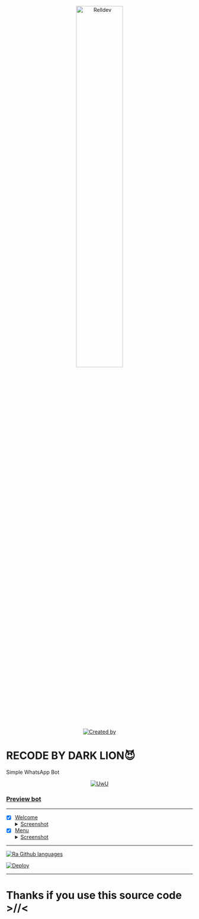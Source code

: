 <p align="center">
    <img src="https://i.imgur.com/uZKkws5.jpeg" width="50%" height="50%" alt="Relldev"/>
    <br>
    <a href="https://github.com/Zivfurr"><img title="Created by" src="https://img.shields.io/badge/Creator-Ziv San-green?style=for-the-badge&logo=github"></a>
</p>

# RECODE BY DARK LION😈

Simple WhatsApp Bot

<p align="center">
  <a href="https://github.com/zivfurr"><img src="http://readme-typing-svg.herokuapp.com?color=7FFF00&center=true&vCenter=true&multiline=false&lines=Simple+Whatsapp+Bot;Base+ori+by+Nurutomo;Give+star+and+forks+this+repo; Script+By+Ziv San" alt="UwU">
</p>

### Preview bot
------------------
- [x] Welcome <details><summary>Screenshot</summary><img src="https://telegra.ph/file/71cd738e5c43219247640.jpg"></details>
- [x] Menu <details><summary>Screenshot</summary><img src="https://telegra.ph/file/dbbe0d04c6e1b98c54014.jpg"></details>
------------------

![Ra Github languages](https://github-readme-stats.vercel.app/api/top-langs/?username=zivfurr&theme=tokyonight)

[![Deploy](https://www.herokucdn.com/deploy/button.svg)](https://heroku.com/deploy?template=https://github.com/Rlxfly/bot-tzy)
 
   

---------
  
  
  # Thanks if you use this source code >//<
